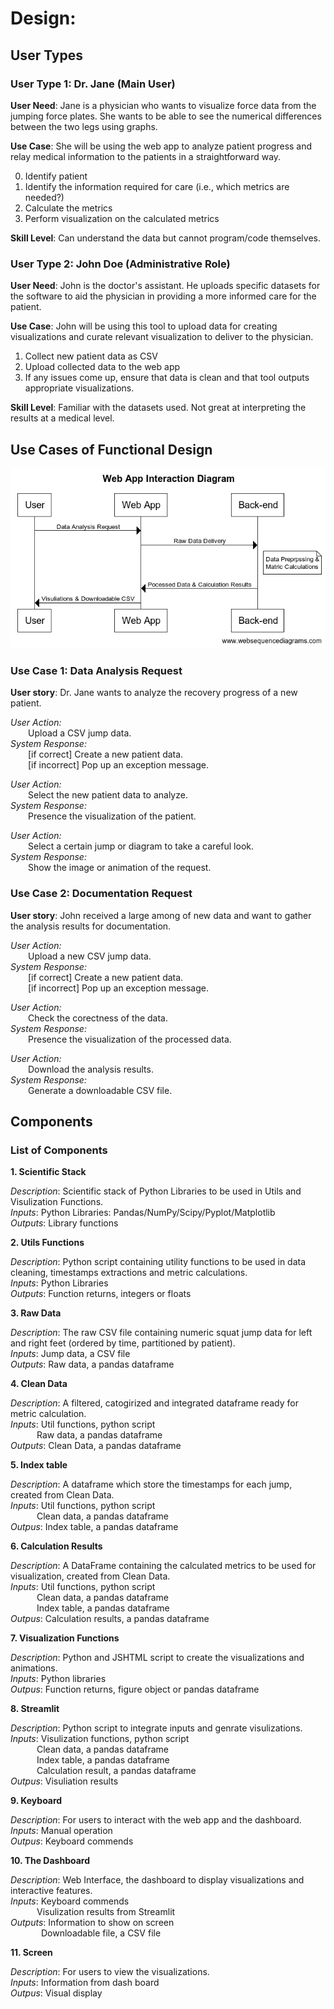 # Design:

## User Types

### User Type 1: Dr. Jane (Main User)

**User Need**: Jane is a physician who wants to visualize force data from the jumping force plates. She wants to be able to see the numerical differences between the two legs using graphs.

**Use Case**: She will be using the web app to analyze patient progress and relay medical information to the patients in a straightforward way.

0. Identify patient
1. Identify the information required for care (i.e., which metrics are needed?)
2. Calculate the metrics
3. Perform visualization on the calculated metrics

**Skill Level**: Can understand the data but cannot program/code themselves.



### User Type 2: John Doe (Administrative Role)

**User Need**: John is the doctor's assistant. He uploads specific datasets for the software to aid the physician in providing a more informed care for the patient.

**Use Case**: John will be using this tool to upload data for creating visualizations and curate relevant visualization to deliver to the physician.

1. Collect new patient data as CSV
2. Upload collected data to the web app
3. If any issues come up, ensure that data is clean and that tool outputs appropriate visualizations. 

**Skill Level**: Familiar with the datasets used. Not great at interpreting the results at a medical level.


## Use Cases of Functional Design

![Alt text](./Interaction_Diagram.png?raw=true)

### Use Case 1: Data Analysis Request

**User story**: Dr. Jane wants to analyze the recovery progress of a new patient.  

*User Action:*    
&ensp;&ensp;&ensp;&ensp;Upload a CSV jump data.  
*System Response:*  
&ensp;&ensp;&ensp;&ensp;[if correct] Create a new patient data.  
&ensp;&ensp;&ensp;&ensp;[if incorrect] Pop up an exception message.  

*User Action:*  
&ensp;&ensp;&ensp;&ensp;Select the new patient data to analyze.  
*System Response:*  
&ensp;&ensp;&ensp;&ensp;Presence the visualization of the patient.  

*User Action:*  
&ensp;&ensp;&ensp;&ensp;Select a certain jump or diagram to take a careful look.  
*System Response:*  
&ensp;&ensp;&ensp;&ensp;Show the image or animation of the request.  


### Use Case 2: Documentation Request

**User story**: John received a large among of new data and want to gather the analysis results for documentation.

*User Action:*  
&ensp;&ensp;&ensp;&ensp;Upload a new CSV jump data.  
*System Response:*  
&ensp;&ensp;&ensp;&ensp;[if correct] Create a new patient data.  
&ensp;&ensp;&ensp;&ensp;[if incorrect] Pop up an exception message.  

*User Action:*  
&ensp;&ensp;&ensp;&ensp;Check the corectness of the data.  
*System Response:*  
&ensp;&ensp;&ensp;&ensp;Presence the visualization of the processed data.  

*User Action:*  
&ensp;&ensp;&ensp;&ensp;Download the analysis results.  
*System Response:*  
&ensp;&ensp;&ensp;&ensp;Generate a downloadable CSV file.  



## Components

### List of Components

**1. Scientific Stack**

*Description*: Scientific stack of Python Libraries to be used in Utils and Visulization Functions.  
*Inputs*: Python Libraries: Pandas/NumPy/Scipy/Pyplot/Matplotlib  
*Outputs*: Library functions  

**2. Utils Functions**

*Description*: Python script containing utility functions to be used in data cleaning, timestamps extractions and metric calculations.  
*Inputs*: Python Libraries  
*Outputs*: Function returns, integers or floats  

**3. Raw Data** 

*Description*: The raw CSV file containing numeric squat jump data for left and right feet (ordered by time, partitioned by patient).  
*Inputs*: Jump data, a CSV file  
*Outputs*: Raw data, a pandas dataframe  

**4. Clean Data**

*Description*: A filtered, catogirized and integrated dataframe ready for metric calculation.  
*Inputs*: Util functions, python script  
&ensp;&ensp;&ensp;&ensp;&ensp;&ensp;Raw data, a pandas dataframe  
*Outputs*: Clean Data, a pandas dataframe  

**5. Index table**

*Description*: A dataframe which store the timestamps for each jump, created from Clean Data.  
*Inputs*: Util functions, python script  
&ensp;&ensp;&ensp;&ensp;&ensp;&ensp;Clean data, a pandas dataframe  
*Outpus*: Index table, a pandas dataframe  

**6. Calculation Results** 

*Description*: A DataFrame containing the calculated metrics to be used for visualization, created from Clean Data.  
*Inputs*: Util functions, python script  
&ensp;&ensp;&ensp;&ensp;&ensp;&ensp;Clean data, a pandas dataframe   
&ensp;&ensp;&ensp;&ensp;&ensp;&ensp;Index table, a pandas dataframe  
*Outpus*: Calculation results, a pandas dataframe  

**7. Visualization Functions**

*Description*: Python and JSHTML script to create the visualizations and animations.  
*Inputs*: Python libraries  
*Outpus*: Function returns, figure object or pandas dataframe  

**8. Streamlit**

*Description*: Python script to integrate inputs and genrate visulizations.  
*Inputs*: Visulization functions, python script  
&ensp;&ensp;&ensp;&ensp;&ensp;&ensp;Clean data, a pandas dataframe  
&ensp;&ensp;&ensp;&ensp;&ensp;&ensp;Index table, a pandas dataframe  
&ensp;&ensp;&ensp;&ensp;&ensp;&ensp;Calculation result, a pandas dataframe  
*Outpus*: Visuliation results  

**9. Keyboard**

*Description*: For users to interact with the web app and the dashboard.  
*Inputs*: Manual operation  
*Outpus*: Keyboard commends  

**10. The Dashboard**

*Description*: Web Interface, the dashboard to display visualizations and interactive features.  
*Inputs*: Keyboard commends  
&ensp;&ensp;&ensp;&ensp;&ensp;&ensp;Visulization results from Streamlit  
*Outputs*: Information to show on screen  
&ensp;&ensp;&ensp;&ensp;&ensp;&ensp;&ensp;Downloadable file, a CSV file  

**11. Screen**

*Description*: For users to view the visualizations.  
*Inputs*: Information from dash board  
*Outpus*: Visual display  

